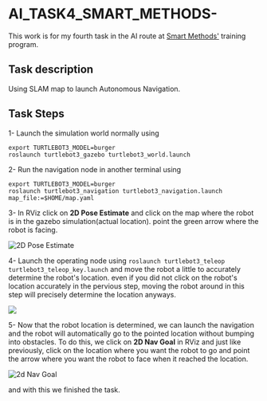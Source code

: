 # AI_TASK4_SMART_METHODS-
This work is for my fourth task in the AI route at [Smart Methods'](https://s-m.com.sa/c12_in.php) training program.

## Task description 
Using SLAM map to launch Autonomous Navigation.

## Task Steps
1- Launch the simulation world normally using 
```
export TURTLEBOT3_MODEL=burger 
roslaunch turtlebot3_gazebo turtlebot3_world.launch
```
2- Run the navigation node in another terminal using
```
export TURTLEBOT3_MODEL=burger
roslaunch turtlebot3_navigation turtlebot3_navigation.launch map_file:=$HOME/map.yaml
```
3- In RViz click on **2D Pose Estimate** and click on the map where the robot is in the gazebo simulation(actual location).
point the green arrow where the robot is facing.

![2D Pose Estimate](https://user-images.githubusercontent.com/85564881/126046532-e670234c-1e8e-4162-8514-1ef11f60260d.gif)

4- Launch the operating node using `roslaunch turtlebot3_teleop turtlebot3_teleop_key.launch` and move the robot a little to accurately determine the robot's location. 
even if you did not click on the robot's location accurately in the pervious step, moving the robot around in this step will precisely determine the location anyways.

![](https://user-images.githubusercontent.com/85564881/126046718-68bd2966-0eed-472d-96c8-ea31f0922c0c.gif)

5- Now that the robot location is determined, we can launch the navigation and the robot will automatically go to the pointed location without bumping into obstacles.
To do this, we click on **2D Nav Goal** in RViz and just like previously, click on the location where you want the robot to go and point the arrow where you want the robot to face when it reached the location.

![2d Nav Goal](https://user-images.githubusercontent.com/85564881/126047175-ff53c68f-72d6-479f-ad30-33786fb8d516.gif)

and with this we finished the task.
